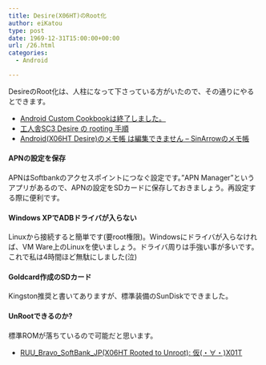 ```yaml
---
title: Desire(X06HT)のRoot化
author: eiKatou
type: post
date: 1969-12-31T15:00:00+00:00
url: /26.html
categories:
  - Android

---
```

<div class="section">
  <p>
    DesireのRoot化は、人柱になって下さっている方がいたので、その通りにやるとできます。
  </p>
  
  <ul>
    <li>
      <a href="http://acc.komugi.net/?%E6%89%8B%E9%A0%86%E6%9B%B8%2Frooted%28Desire%29" target="_blank">Android Custom Cookbookは終了しました。</a>
    </li>
    <li>
      <a href="http://whitesc3.blog7.fc2.com/blog-entry-240.html" target="_blank">工人舎SC3 Desire の rooting 手順</a>
    </li>
    <li>
      <a href="http://arrow.kuronowish.com/index.php?Android%28X06HT%20Desire%29%A4%CE%A5%E1%A5%E2%C4%A2" target="_blank">Android(X06HT Desire)のメモ帳 は編集できません &#8211; SinArrowのメモ帳</a>
    </li>
  </ul>
  
  <h4>
    APNの設定を保存
  </h4>
  
  <p>
    APNはSoftbankのアクセスポイントにつなぐ設定です。&#8221;APN Manager&#8221;というアプリがあるので、APNの設定をSDカードに保存しておきましょう。再設定する際に便利です。
  </p>
  
  <h4>
    Windows XPでADBドライバが入らない
  </h4>
  
  <p>
    Linuxから接続すると簡単です(要root権限)。Windowsにドライバが入らなければ、VM Ware上のLinuxを使いましょう。ドライバ周りは手強い事が多いです。これで私は4時間ほど無駄にしました(泣)
  </p>
  
  <h4>
    Goldcard作成のSDカード
  </h4>
  
  <p>
    Kingston推奨と書いてありますが、標準装備のSunDiskでできました。
  </p>
  
  <h4>
    UnRootできるのか?
  </h4>
  
  <p>
    標準ROMが落ちているので可能だと思います。
  </p>
  
  <ul>
    <li>
      <a href="http://xolt.seesaa.net/article/152936021.html" target="_blank">RUU_Bravo_SoftBank_JP(X06HT Rooted to Unroot): 仮(・∀・)X01T</a>
    </li>
  </ul>
</div>
